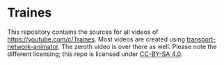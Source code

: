 # Traines

This repository contains the sources for all videos of https://youtube.com/c/Traines. Most videos are created using [transport-network-animator](https://github.com/traines-source/transport-network-animator). The zeroth video is over there as well. Please note the different licensing; this repo is licensed under [CC-BY-SA 4.0](https://creativecommons.org/licenses/by-sa/4.0/deed.en).
